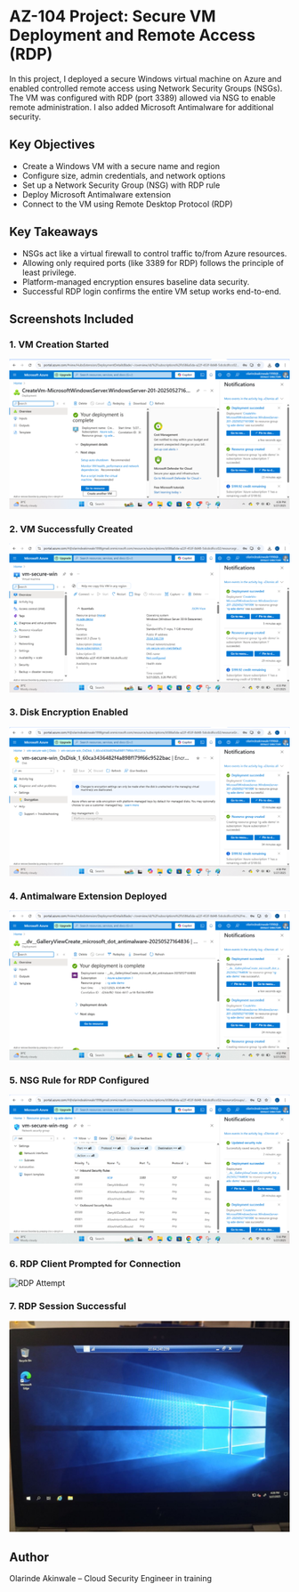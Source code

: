 # AZ-104 Project: Secure VM Deployment and Remote Access (RDP)

In this project, I deployed a secure Windows virtual machine on Azure and enabled controlled remote access using Network Security Groups (NSGs). The VM was configured with RDP (port 3389) allowed via NSG to enable remote administration. I also added Microsoft Antimalware for additional security.

## Key Objectives
- Create a Windows VM with a secure name and region
- Configure size, admin credentials, and network options
- Set up a Network Security Group (NSG) with RDP rule
- Deploy Microsoft Antimalware extension
- Connect to the VM using Remote Desktop Protocol (RDP)

## Key Takeaways
- NSGs act like a virtual firewall to control traffic to/from Azure resources.
- Allowing only required ports (like 3389 for RDP) follows the principle of least privilege.
- Platform-managed encryption ensures baseline data security.
- Successful RDP login confirms the entire VM setup works end-to-end.

## Screenshots Included

### 1. VM Creation Started
![VM Creation](01-vm-deployment-started.png)

### 2. VM Successfully Created
![VM Created](02-vm-created-ade.png)

### 3. Disk Encryption Enabled
![Disk Encryption](03-disk-encryption-enabled.png)

### 4. Antimalware Extension Deployed
![Antimalware Extension](04-antimalware-extention-deployed.png)

### 5. NSG Rule for RDP Configured
![NSG Rule](05-rdp-nsg-rule-configured.png)

### 6. RDP Client Prompted for Connection
![RDP Attempt](06-rdp-client-connection-atempt.png)

### 7. RDP Session Successful
![RDP Success](07-rdp-session-success.jpg)
## Author
Olarinde Akinwale – Cloud Security Engineer in training

